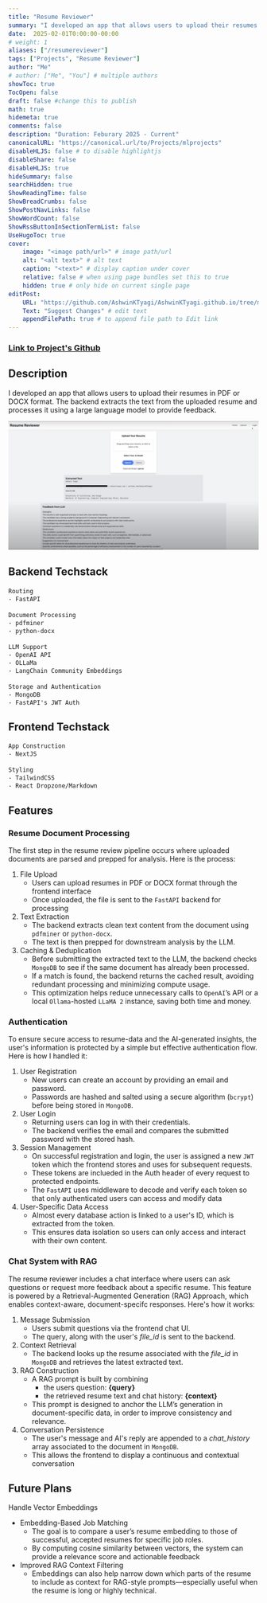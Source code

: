 ```yaml
---
title: "Resume Reviewer"
summary: "I developed an app that allows users to upload their resumes in PDF or DOCX format and provides feedback from an LLM."
date:  2025-02-01T0:00:00-00:00
# weight: 1
aliases: ["/resumereviewer"]
tags: ["Projects", "Resume Reviewer"]
author: "Me"
# author: ["Me", "You"] # multiple authors
showToc: true
TocOpen: false
draft: false #change this to publish
math: true
hidemeta: true
comments: false
description: "Duration: Feburary 2025 - Current" 
canonicalURL: "https://canonical.url/to/Projects/mlprojects"
disableHLJS: false # to disable highlightjs
disableShare: false
disableHLJS: true
hideSummary: false
searchHidden: true
ShowReadingTime: false
ShowBreadCrumbs: false
ShowPostNavLinks: false
ShowWordCount: false
ShowRssButtonInSectionTermList: false
UseHugoToc: true
cover:
    image: "<image path/url>" # image path/url
    alt: "<alt text>" # alt text
    caption: "<text>" # display caption under cover
    relative: false # when using page bundles set this to true
    hidden: true # only hide on current single page
editPost:
    URL: "https://github.com/AshwinKTyagi/AshwinKTyagi.github.io/tree/main/content"
    Text: "Suggest Changes" # edit text
    appendFilePath: true # to append file path to Edit link
---
```


### [Link to Project's Github](https://github.com/AshwinKTyagi/Resume-Reviewer)

## Description

I developed an app that allows users to upload their resumes in PDF or DOCX format. The backend extracts the text from the uploaded resume and processes it using a large language model to provide feedback.

![resume_processing](images/proc_resume.png)

## Backend Techstack
    Routing
    - FastAPI

    Document Processing
    - pdfminer
    - python-docx

    LLM Support
    - OpenAI API
    - OLLaMa
    - LangChain Community Embeddings

    Storage and Authentication
    - MongoDB
    - FastAPI's JWT Auth

## Frontend Techstack
    App Construction
    - NextJS

    Styling
    - TailwindCSS
    - React Dropzone/Markdown

## Features 
### Resume Document Processing

The first step in the resume review pipeline occurs where uploaded documents are parsed and prepped for analysis. Here is the process:

1. File Upload 
    - Users can upload resumes in PDF or DOCX format through the frontend interface
    - Once uploaded, the file is sent to the `FastAPI` backend for processing
2. Text Extraction
    - The backend extracts clean text content from the document using `pdfminer` or `python-docx`.
    - The text is then prepped for downstream analysis by the LLM.
3. Caching & Deduplication
	- Before submitting the extracted text to the LLM, the backend checks `MongoDB` to see if the same document has already been processed.
    - If a match is found, the backend returns the cached result, avoiding redundant processing and minimizing compute usage.
	- This optimization helps reduce unnecessary calls to `OpenAI`’s API or a local `Ollama`-hosted `LLaMA 2` instance, saving both time and money.

### Authentication

To ensure secure access to resume-data and the AI-generated insights, the user's information is protected by a simple but effective authentication flow. Here is how I handled it:

1. User Registration
	- New users can create an account by providing an email and password.
	- Passwords are hashed and salted using a secure algorithm (`bcrypt`) before being stored in `MongoDB`.
2. User Login
	- Returning users can log in with their credentials.
	- The backend verifies the email and compares the submitted password with the stored hash.
3. Session Management
    - On successful registration and login, the user is assigned a new `JWT` token which the frontend stores and uses for subsequent requests.
    - These tokens are inclueded in the Auth header of every request to protected endpoints.
    - The `FastAPI` uses middleware to decode and verify each token so that only authenticated users can access and modify data
4. User-Specific Data Access
    - Almost every database action is linked to a user's ID, which is extracted from the token.
    - This ensures data isolation so users can only access and interact with their own content.

### Chat System with RAG

The resume reviewer includes a chat interface where users can ask questions or request more feedback about a specific resume. This feature is powered by a Retrieval-Augmented Generation (RAG) Approach, which enables context-aware, document-specifc responses. Here's how it works:

1. Message Submission
    - Users submit questions via the frontend chat UI.
    - The query, along with the user's *file_id* is sent to the backend.
2. Context Retrieval
    - The backend looks up the resume associated with the *file_id* in `MongoDB` and retrieves the latest extracted text.
3. RAG Construction
    - A RAG prompt is built by combining 
        - the users question: __{query}__
        - the retrieved resume text and chat history: __{context}__
    - This prompt is designed to anchor the LLM’s generation in document-specific data, in order to improve consistency and relevance.
4. Conversation Persistence
    - The user's message and AI's reply are appended to a *chat_history* array associated to the document in `MongoDB`.
    - This allows the frontend to display a continuous and contextual conversation

## Future Plans

Handle Vector Embeddings
- Embedding-Based Job Matching
    - The goal is to compare a user’s resume embedding to those of successful, accepted resumes for specific job roles.
    - By computing cosine similarity between vectors, the system can provide a relevance score and actionable feedback
- Improved RAG Context Filtering
    - Embeddings can also help narrow down which parts of the resume to include as context for RAG-style prompts—especially useful when the resume is long or highly technical.